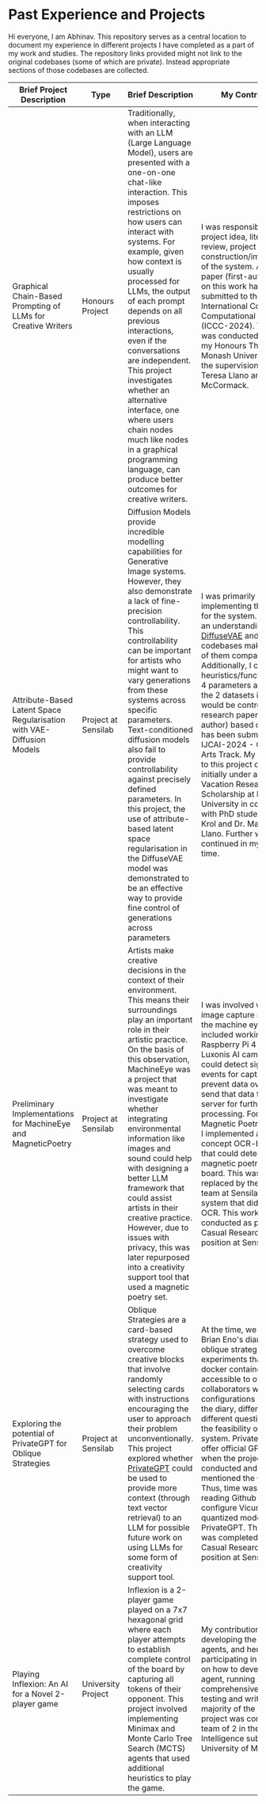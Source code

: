 # Past Experience and Projects
Hi everyone, I am Abhinav. This repository serves as a central location to document my experience in different projects I have completed as a part of my work and studies. The repository links provided might not link to the original codebases (some of which are private). Instead appropriate sections of those codebases are collected. 


| Brief Project Description                                             | Type                | Brief Description                                                                                                                                                                                                                                                                                                                                                                                                                                                                                                                                                                                                   | My Contributions                                                                                                                                                                                                                                                                                                                                                                                                                                                                                                                                                                                                                                                                       | Repository Link                                                                                                |
|-----------------------------------------------------------------------|---------------------|---------------------------------------------------------------------------------------------------------------------------------------------------------------------------------------------------------------------------------------------------------------------------------------------------------------------------------------------------------------------------------------------------------------------------------------------------------------------------------------------------------------------------------------------------------------------------------------------------------------------|----------------------------------------------------------------------------------------------------------------------------------------------------------------------------------------------------------------------------------------------------------------------------------------------------------------------------------------------------------------------------------------------------------------------------------------------------------------------------------------------------------------------------------------------------------------------------------------------------------------------------------------------------------------------------------------|----------------------------|
| Graphical Chain-Based Prompting of LLMs for Creative Writers          | Honours Project     | Traditionally, when interacting with an LLM (Large Language Model), users are presented with a one-on-one chat-like interaction. This imposes restrictions on how users can interact with systems. For example, given how context is usually processed for LLMs, the output of each prompt depends on all previous interactions, even if the conversations are independent. This project investigates whether an alternative interface, one where users chain nodes much like nodes in a graphical programming language, can produce better outcomes for creative writers.                                          | I was responsible for the project idea, literature review, project plan and construction/implementation of the system. A research paper (first-author) based on this work has been submitted to the International Conference on Computational Creativity (ICCC-2024). This project was conducted as part of my Honours Thesis at Monash University under the supervision of Dr. Maria Teresa Llano and Prof. Jon McCormack.                                                                                                                                                                                                                                                            | [CustomPromptChainsUI](https://github.com/abhinavsood2002/CustomPromptChainsUI)                                |
| Attribute-Based Latent Space Regularisation with VAE-Diffusion Models | Project at Sensilab | Diffusion Models provide incredible modelling capabilities for Generative Image systems. However, they also demonstrate a lack of fine-precision controllability. This controllability can be important for artists who might want to vary generations from these systems across specific parameters. Text-conditioned diffusion models also fail to provide controllability against precisely defined parameters. In this project, the use of attribute-based latent space regularisation in the DiffuseVAE model was demonstrated to be an effective way to provide fine control of generations across parameters | I was primarily involved in implementing the codebase for the system. This required an understanding of the [DiffuseVAE](https://github.com/kpandey008/DiffuseVAE) and [AR-VAE](https://github.com/ashispati/ar-vae) codebases making key parts of them compatible. Additionally, I constructed heuristics/functions for the 4 parameters across which the 2 datasets involved would be controlled. A research paper(second-author) based on this work has been submitted to IJCAI-2024 - Creativity and Arts Track. My contribution to this project occurred initially under a Summer Vacation Research Scholarship at Monash University in collaboration with PhD student Stephen Krol and Dr. Maria Teresa Llano. Further work continued in my personal time. |    [ALSR DiffuseVAE](https://github.com/abhinavsood2002/ALSR-DiffuseVAE)              |
| Preliminary Implementations for MachineEye and MagneticPoetry         | Project at Sensilab | Artists make creative decisions in the context of their environment. This means their surroundings play an important role in their artistic practice. On the basis of this observation, MachineEye was a project that was meant to investigate whether integrating environmental information like images and sound could help with designing a better LLM framework that could assist artists in their creative practice. However, due to issues with privacy, this was later repurposed into a creativity support tool that used a magnetic poetry set.                                                             | I was involved with the image capture system for the machine eye. This included working with a Raspberry Pi 4 with a Luxonis AI camera that could detect significant events for capture (to prevent data overflow) and send that data to a local server for further processing. For the Magnetic Poetry conversion, I implemented a proof of concept OCR-based system that could detect text from a magnetic poetry set on a board. This was later replaced by the research team at Sensilab for a system that did not require OCR. This work was conducted as part of a Casual Research Assistant position at Sensilab.                                                               | [MachineEye and Magnetic Poetry](https://github.com/abhinavsood2002/Machine-Eye-and-Magnetic-Poetry/tree/main) |
| Exploring the potential of PrivateGPT for Oblique Strategies             | Project at Sensilab | Oblique Strategies are a card-based strategy used to overcome creative blocks that involve randomly selecting cards with instructions encouraging the user to approach their problem unconventionally. This project explored whether [PrivateGPT](https://github.com/zylon-ai/private-gpt/tree/78d1ef44adea1b72235a4cb603bbf0e4d9033d10) could be used to provide more context (through text vector retrieval) to an LLM for possible future work on using LLMs for some form of creativity support tool.                                                                                                           | At the time, we were using Brian Eno's diary to source oblique strategies. I set up experiments that ran on docker containers accessible to other collaborators with different configurations of notes from the diary, different LLMs and different questions to test the feasibility of using the system. PrivateGPT didn't offer official GPU support when the project was being conducted and only mentioned the GPT4ALL llm. Thus, time was also spent reading Github issues to configure Vicuna and other quantized models with PrivateGPT. This project was completed as part of a Casual Research Assistant position at Sensilab.                                               |  Unfortunately as the code repositories for this project were hosted in multiple docker containers with a variety of configurations, no Github link can be attached. |
| Playing Inflexion: An AI for a Novel 2-player game               | University Project  | Inflexion is a 2-player game played on a 7x7 hexagonal grid where each player attempts to establish complete control of the board by capturing all tokens of their opponent. This project involved implementing Minimax and Monte Carlo Tree Search (MCTS) agents that used additional heuristics to play the game.                                                                                                                                                                                                                                                                                                                                                                                                                                                                                                                                                                                                | My contributions included developing the minimax agents, and heuristic design, participating in discussions on how to develop an mcts agent, running comprehensive agent testing and writing the majority of the report. This project was completed as a team of 2 in the Artificial Intelligence subject at the University of Melbourne.                                                                                                                                                                                                                                                                                                                                                                                                                                                                                                                                                                                                                                                                        |                            [Infexion-Game-AI](https://github.com/abhinavsood2002/Inflexion-Game-AI)                                   |
